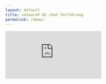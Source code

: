 ```yaml
---
layout: default
title: satware® AI chat Vorführung
permalink: /demo/
---
```


<div class="nextcloud-form-container">
    <iframe id="nextcloud-form" src="https://data.satware.com/apps/forms/embed/TFbCpzSJdEDzyAorS9p2mHDs" scrolling="no" frameborder="0" allowtransparency="true"></iframe>
</div>

<script>
document.addEventListener('DOMContentLoaded', function() {
    // Set initial height
    resizeIframe();
    
    // Listen for messages from the iframe content
    window.addEventListener('message', function(e) {
        // Only accept messages from the Nextcloud domain
        if (e.origin !== 'https://data.satware.com') return;
        
        // If the message contains a height, update the iframe
        if (e.data && typeof e.data === 'object' && e.data.height) {
            document.getElementById('nextcloud-form').style.height = e.data.height + 'px';
        }
    });
    
    // Fallback resize function
    function resizeIframe() {
        const iframe = document.getElementById('nextcloud-form');
        iframe.onload = function() {
            // Initial height should be at least 900px
            iframe.style.height = '900px';
            
            // Try to dynamically adjust if possible
            try {
                setInterval(function() {
                    // Try to get content height if same origin allows
                    if (iframe.contentWindow.document.body) {
                        const height = iframe.contentWindow.document.body.scrollHeight;
                        if (height > 900) {
                            iframe.style.height = height + 'px';
                        }
                    }
                }, 500);
            } catch(e) {
                // Cross-origin restrictions prevent direct height access
                console.log('Using fixed height due to cross-origin restrictions');
            }
        };
    }
});
</script>
